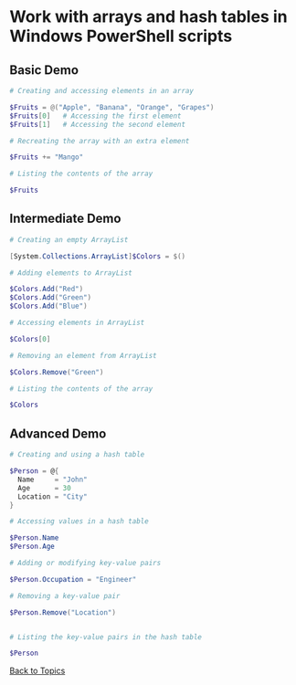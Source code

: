 # Work with arrays and hash tables in Windows PowerShell scripts

## Basic Demo

```PowerShell
# Creating and accessing elements in an array

$Fruits = @("Apple", "Banana", "Orange", "Grapes")
$Fruits[0]   # Accessing the first element
$Fruits[1]   # Accessing the second element

# Recreating the array with an extra element

$Fruits += "Mango"

# Listing the contents of the array

$Fruits
```

## Intermediate Demo

```PowerShell
# Creating an empty ArrayList

[System.Collections.ArrayList]$Colors = $() 

# Adding elements to ArrayList

$Colors.Add("Red")
$Colors.Add("Green")
$Colors.Add("Blue")

# Accessing elements in ArrayList

$Colors[0]

# Removing an element from ArrayList

$Colors.Remove("Green")

# Listing the contents of the array

$Colors
```

## Advanced Demo

```PowerShell
# Creating and using a hash table

$Person = @{
  Name     = "John"
  Age      = 30
  Location = "City"
}

# Accessing values in a hash table

$Person.Name
$Person.Age

# Adding or modifying key-value pairs

$Person.Occupation = "Engineer"

# Removing a key-value pair

$Person.Remove("Location")


# Listing the key-value pairs in the hash table

$Person
```

[Back to Topics](../README.md#afternoon-session)
